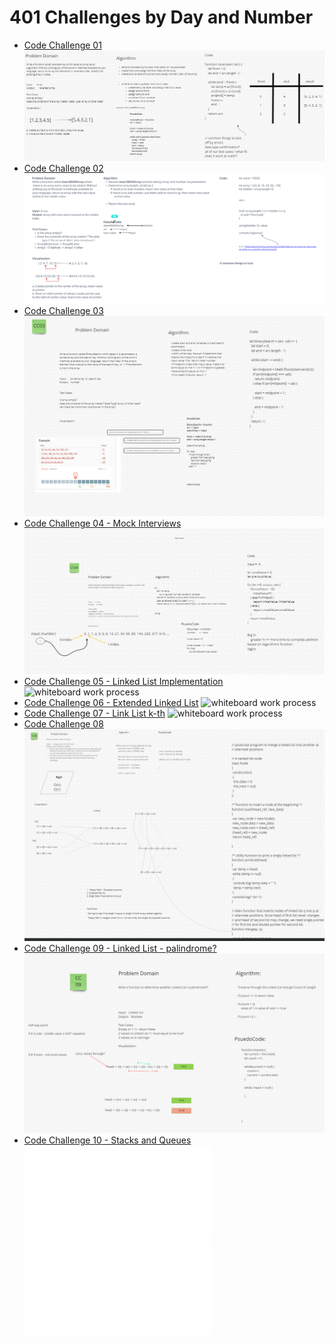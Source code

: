 # 401 Challenges by Day and Number

* [Code Challenge 01](./array-reverse/README.md)
  ![whiteboard screenshot](./array-reverse/array-reverse.png)
* [Code Challenge 02](./array-insert-shift/README.md)
  ![whiteboard screenshot](./array-insert-shift/array-insert-shift.png)
* [Code Challenge 03](./array-binary-search/README.md)
  ![whiteboard screenshot](./array-binary-search/array-binary-search.png)
* [Code Challenge 04 - Mock Interviews](./cc04-interviews/README.md)
  ![whiteboard work process](./cc04-interviews/wb-interview.png)
* [Code Challenge 05 - Linked List Implementation](./linked-list-imp/README.md)
  ![whiteboard work process]()
* [Code Challenge 06 - Extended Linked List](./linked-list-ext/README.md)
  ![whiteboard work process]()
* [Code Challenge 07 - Link List k-th](./linked-list-kth/README.md)
  ![whiteboard work process]()
* [Code Challenge 08](./linked-list-zip/README.md)
  ![whiteboard screenshot](./linked-list-zip/linked-list-zip.png)
* [Code Challenge 09 - Linked List - palindrome?](./cc08-interviews/README.md)
  ![whiteboard screenshot](./cc08-interviews/palindrome.png)
* [Code Challenge 10 - Stacks and Queues](./stacks-queues/README.md)
  ![stacks](./stacks-queues/stacks.js)
  ![queues](./stacks-queues/queues.js)

